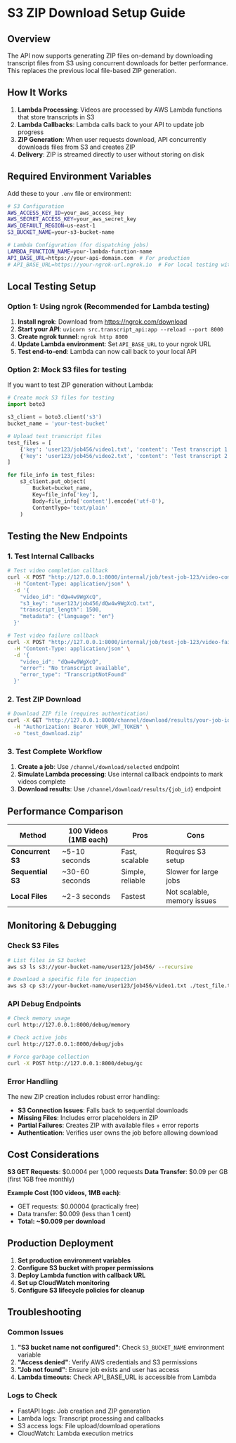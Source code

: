 # S3 ZIP Download Setup Guide

## Overview

The API now supports generating ZIP files on-demand by downloading transcript files from S3 using concurrent downloads for better performance. This replaces the previous local file-based ZIP generation.

## How It Works

1. **Lambda Processing**: Videos are processed by AWS Lambda functions that store transcripts in S3
2. **Lambda Callbacks**: Lambda calls back to your API to update job progress
3. **ZIP Generation**: When user requests download, API concurrently downloads files from S3 and creates ZIP
4. **Delivery**: ZIP is streamed directly to user without storing on disk

## Required Environment Variables

Add these to your `.env` file or environment:

```bash
# S3 Configuration
AWS_ACCESS_KEY_ID=your_aws_access_key
AWS_SECRET_ACCESS_KEY=your_aws_secret_key
AWS_DEFAULT_REGION=us-east-1
S3_BUCKET_NAME=your-s3-bucket-name

# Lambda Configuration (for dispatching jobs)
LAMBDA_FUNCTION_NAME=your-lambda-function-name
API_BASE_URL=https://your-api-domain.com  # For production
# API_BASE_URL=https://your-ngrok-url.ngrok.io  # For local testing with ngrok
```

## Local Testing Setup

### Option 1: Using ngrok (Recommended for Lambda testing)

1. **Install ngrok**: Download from https://ngrok.com/download
2. **Start your API**: `uvicorn src.transcript_api:app --reload --port 8000`
3. **Create ngrok tunnel**: `ngrok http 8000`
4. **Update Lambda environment**: Set `API_BASE_URL` to your ngrok URL
5. **Test end-to-end**: Lambda can now call back to your local API

### Option 2: Mock S3 files for testing

If you want to test ZIP generation without Lambda:

```python
# Create mock S3 files for testing
import boto3

s3_client = boto3.client('s3')
bucket_name = 'your-test-bucket'

# Upload test transcript files
test_files = [
    {'key': 'user123/job456/video1.txt', 'content': 'Test transcript 1'},
    {'key': 'user123/job456/video2.txt', 'content': 'Test transcript 2'},
]

for file_info in test_files:
    s3_client.put_object(
        Bucket=bucket_name,
        Key=file_info['key'],
        Body=file_info['content'].encode('utf-8'),
        ContentType='text/plain'
    )
```

## Testing the New Endpoints

### 1. Test Internal Callbacks

```bash
# Test video completion callback
curl -X POST "http://127.0.0.1:8000/internal/job/test-job-123/video-complete" \
  -H "Content-Type: application/json" \
  -d '{
    "video_id": "dQw4w9WgXcQ",
    "s3_key": "user123/job456/dQw4w9WgXcQ.txt",
    "transcript_length": 1500,
    "metadata": {"language": "en"}
  }'

# Test video failure callback
curl -X POST "http://127.0.0.1:8000/internal/job/test-job-123/video-failed" \
  -H "Content-Type: application/json" \
  -d '{
    "video_id": "dQw4w9WgXcQ",
    "error": "No transcript available",
    "error_type": "TranscriptNotFound"
  }'
```

### 2. Test ZIP Download

```bash
# Download ZIP file (requires authentication)
curl -X GET "http://127.0.0.1:8000/channel/download/results/your-job-id" \
  -H "Authorization: Bearer YOUR_JWT_TOKEN" \
  -o "test_download.zip"
```

### 3. Test Complete Workflow

1. **Create a job**: Use `/channel/download/selected` endpoint
2. **Simulate Lambda processing**: Use internal callback endpoints to mark videos complete
3. **Download results**: Use `/channel/download/results/{job_id}` endpoint

## Performance Comparison

| Method | 100 Videos (1MB each) | Pros | Cons |
|--------|----------------------|------|------|
| **Concurrent S3** | ~5-10 seconds | Fast, scalable | Requires S3 setup |
| **Sequential S3** | ~30-60 seconds | Simple, reliable | Slower for large jobs |
| **Local Files** | ~2-3 seconds | Fastest | Not scalable, memory issues |

## Monitoring & Debugging

### Check S3 Files

```bash
# List files in S3 bucket
aws s3 ls s3://your-bucket-name/user123/job456/ --recursive

# Download a specific file for inspection
aws s3 cp s3://your-bucket-name/user123/job456/video1.txt ./test_file.txt
```

### API Debug Endpoints

```bash
# Check memory usage
curl http://127.0.0.1:8000/debug/memory

# Check active jobs
curl http://127.0.0.1:8000/debug/jobs

# Force garbage collection
curl -X POST http://127.0.0.1:8000/debug/gc
```

### Error Handling

The new ZIP creation includes robust error handling:

- **S3 Connection Issues**: Falls back to sequential downloads
- **Missing Files**: Includes error placeholders in ZIP
- **Partial Failures**: Creates ZIP with available files + error reports
- **Authentication**: Verifies user owns the job before allowing download

## Cost Considerations

**S3 GET Requests**: $0.0004 per 1,000 requests
**Data Transfer**: $0.09 per GB (first 1GB free monthly)

**Example Cost (100 videos, 1MB each)**:
- GET requests: $0.00004 (practically free)
- Data transfer: $0.009 (less than 1 cent)
- **Total: ~$0.009 per download**

## Production Deployment

1. **Set production environment variables**
2. **Configure S3 bucket with proper permissions**
3. **Deploy Lambda function with callback URL**
4. **Set up CloudWatch monitoring**
5. **Configure S3 lifecycle policies for cleanup**

## Troubleshooting

### Common Issues

1. **"S3 bucket name not configured"**: Check `S3_BUCKET_NAME` environment variable
2. **"Access denied"**: Verify AWS credentials and S3 permissions
3. **"Job not found"**: Ensure job exists and user has access
4. **Lambda timeouts**: Check API_BASE_URL is accessible from Lambda

### Logs to Check

- FastAPI logs: Job creation and ZIP generation
- Lambda logs: Transcript processing and callbacks
- S3 access logs: File upload/download operations
- CloudWatch: Lambda execution metrics